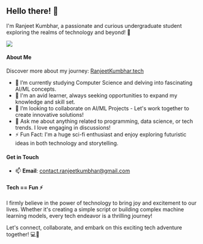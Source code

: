 ## Hello there! 👋

I'm Ranjeet Kumbhar, a passionate and curious undergraduate student exploring the realms of technology and beyond! 🚀

![](https://komarev.com/ghpvc/?username=ranjeetkumbhar01&color=green)

#### About Me

Discover more about my journey: [RanjeetKumbhar.tech](https://www.ranjeetkumbhar.tech/)


- 🔭 I’m currently studying Computer Science and delving into fascinating AI/ML concepts.
- 🌱 I'm an avid learner, always seeking opportunities to expand my knowledge and skill set.
- 👯 I’m looking to collaborate on AI/ML Projects - Let's work together to create innovative solutions!
- 💬 Ask me about anything related to programming, data science, or tech trends. I love engaging in discussions!
- ⚡ Fun Fact: I'm a huge sci-fi enthusiast and enjoy exploring futuristic ideas in both technology and storytelling.

#### Get in Touch

- 📫 **Email**: contact.ranjeetkumbhar@gmail.com

#### Tech == Fun ⚡

I firmly believe in the power of technology to bring joy and excitement to our lives. Whether it's creating a simple script or building complex machine learning models, every tech endeavor is a thrilling journey!

Let's connect, collaborate, and embark on this exciting tech adventure together! 💻🎉
